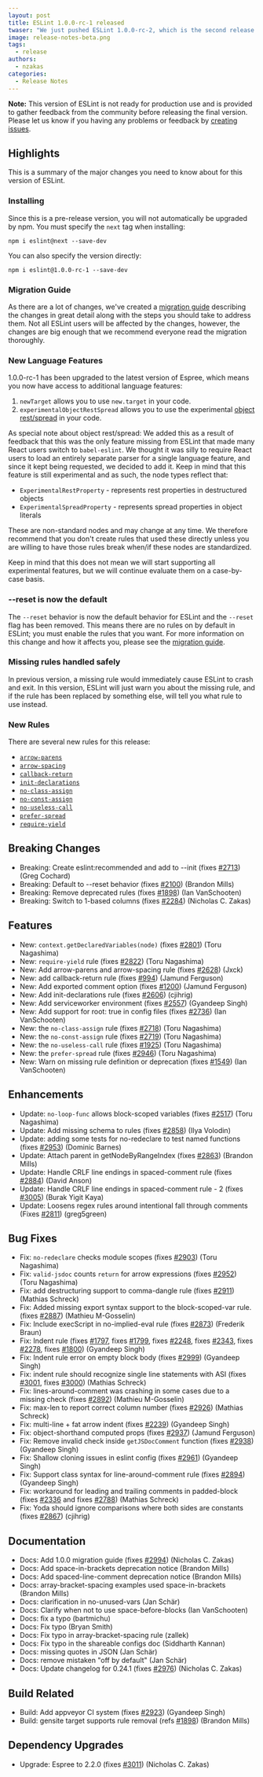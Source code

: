 ```yaml
---
layout: post
title: ESLint 1.0.0-rc-1 released
twaser: "We just pushed ESLint 1.0.0-rc-2, which is the second release candidate for 1.0.0. As such, we have duplicated some of the content from the 1.0.0-rc-1 announcement to make it easier to understand the differences between 0.24.1 and this version."
image: release-notes-beta.png
tags:
  - release
authors:
  - nzakas
categories:
  - Release Notes
---
```


**Note:** This version of ESLint is not ready for production use and is provided to gather feedback from the community before releasing the final version. Please let us know if you having any problems or feedback by [creating issues](https://github.com/eslint/eslint/issues/new?body=I%27m%20using%20ESLint%20v1.0.0-rc-1%20and%20I%20(have%20some%20feedback%7Cfound%20a%20bug).%20I%20used%20this%20code%0A%0A(include%20full%20code)%0A%0Aand%20this%20configuration%0A%0A(include%20full%20configuration)%0A%0AAnd%20got%20this%20output%3A%0A%0A(include%20full%20ESLint%20output)%0A%0AI%20expected%20this%20instead%3A%0A%0A(describe%20what%20you%20thought%20should%20happen%20or%20what%20you%27d%20like%20to%20happen)).

## Highlights

This is a summary of the major changes you need to know about for this version of ESLint.

### Installing

Since this is a pre-release version, you will not automatically be upgraded by npm. You must specify the `next` tag when installing:

```
npm i eslint@next --save-dev
```

You can also specify the version directly:

```
npm i eslint@1.0.0-rc-1 --save-dev
```

### Migration Guide

As there are a lot of changes, we've created a [migration guide](/docs/1.0.0/user-guide/migrating-to-1.0.0) describing the changes in great detail along with the steps you should take to address them. Not all ESLint users will be affected by the changes, however, the changes are big enough that we recommend everyone read the migration thoroughly.

### New Language Features

1.0.0-rc-1 has been upgraded to the latest version of Espree, which means you now have access to additional language features:

1. `newTarget` allows you to use `new.target` in your code.
1. `experimentalObjectRestSpread` allows you to use the experimental [object rest/spread](https://github.com/sebmarkbage/ecmascript-rest-spread) in your code.

As special note about object rest/spread: We added this as a result of feedback that this was the only feature missing from ESLint that made many React users switch to `babel-eslint`. We thought it was silly to require React users to load an entirely separate parser for a single language feature, and since it kept being requested, we decided to add it. Keep in mind that this feature is still experimental and as such, the node types reflect that:

* `ExperimentalRestProperty` - represents rest properties in destructured objects
* `ExperimentalSpreadProperty` - represents spread properties in object literals

These are non-standard nodes and may change at any time. We therefore recommend that you don't create rules that used these directly unless you are willing to have those rules break when/if these nodes are standardized.

Keep in mind that this does not mean we will start supporting all experimental features, but we will continue evaluate them on a case-by-case basis.

### --reset is now the default

The `--reset` behavior is now the default behavior for ESLint and the `--reset` flag has been removed. This means there are no rules on by default in ESLint; you must enable the rules that you want. For more information on this change and how it affects you, please see the [migration guide](/docs/1.0.0/user-guide/migrating-to-1.0.0).

### Missing rules handled safely

In previous version, a missing rule would immediately cause ESLint to crash and exit. In this version, ESLint will just warn you about the missing rule, and if the rule has been replaced by something else, will tell you what rule to use instead.

### New Rules

There are several new rules for this release:

* [`arrow-parens`](https://eslint.org/docs/1.0.0/rules/arrow-parens)
* [`arrow-spacing`](https://eslint.org/docs/1.0.0/rules/arrow-spacing)
* [`callback-return`](https://eslint.org/docs/1.0.0/rules/callback-return)
* [`init-declarations`](https://eslint.org/docs/1.0.0/rules/init-declarations)
* [`no-class-assign`](https://eslint.org/docs/1.0.0/rules/no-class-assign)
* [`no-const-assign`](https://eslint.org/docs/1.0.0/rules/no-const-assign)
* [`no-useless-call`](https://eslint.org/docs/1.0.0/rules/no-useless-call)
* [`prefer-spread`](https://eslint.org/docs/1.0.0/rules/prefer-spread)
* [`require-yield`](https://eslint.org/docs/1.0.0/rules/require-yield)

## Breaking Changes

* Breaking: Create eslint:recommended and add to --init (fixes [#2713](https://github.com/eslint/eslint/issues/2713)) (Greg Cochard)
* Breaking: Default to --reset behavior (fixes [#2100](https://github.com/eslint/eslint/issues/2100)) (Brandon Mills)
* Breaking: Remove deprecated rules (fixes [#1898](https://github.com/eslint/eslint/issues/1898)) (Ian VanSchooten)
* Breaking: Switch to 1-based columns (fixes [#2284](https://github.com/eslint/eslint/issues/2284)) (Nicholas C. Zakas)

## Features

* New: `context.getDeclaredVariables(node)` (fixes [#2801](https://github.com/eslint/eslint/issues/2801)) (Toru Nagashima)
* New: `require-yield` rule (fixes [#2822](https://github.com/eslint/eslint/issues/2822)) (Toru Nagashima)
* New: Add arrow-parens and arrow-spacing rule (fixes [#2628](https://github.com/eslint/eslint/issues/2628)) (Jxck)
* New: add callback-return rule (fixes [#994](https://github.com/eslint/eslint/issues/994)) (Jamund Ferguson)
* New: Add exported comment option (fixes [#1200](https://github.com/eslint/eslint/issues/1200)) (Jamund Ferguson)
* New: Add init-declarations rule (fixes [#2606](https://github.com/eslint/eslint/issues/2606)) (cjihrig)
* New: Add serviceworker environment (fixes [#2557](https://github.com/eslint/eslint/issues/2557)) (Gyandeep Singh)
* New: Add support for root: true in config files (fixes [#2736](https://github.com/eslint/eslint/issues/2736)) (Ian VanSchooten)
* New: the `no-class-assign` rule (fixes [#2718](https://github.com/eslint/eslint/issues/2718)) (Toru Nagashima)
* New: the `no-const-assign` rule (fixes [#2719](https://github.com/eslint/eslint/issues/2719)) (Toru Nagashima)
* New: the `no-useless-call` rule (fixes [#1925](https://github.com/eslint/eslint/issues/1925)) (Toru Nagashima)
* New: the `prefer-spread` rule (fixes [#2946](https://github.com/eslint/eslint/issues/2946)) (Toru Nagashima)
* New: Warn on missing rule definition or deprecation (fixes [#1549](https://github.com/eslint/eslint/issues/1549)) (Ian VanSchooten)

## Enhancements

* Update: `no-loop-func` allows block-scoped variables (fixes [#2517](https://github.com/eslint/eslint/issues/2517)) (Toru Nagashima)
* Update: Add missing schema to rules (fixes [#2858](https://github.com/eslint/eslint/issues/2858)) (Ilya Volodin)
* Update: adding some tests for no-redeclare to test named functions (fixes [#2953](https://github.com/eslint/eslint/issues/2953)) (Dominic Barnes)
* Update: Attach parent in getNodeByRangeIndex (fixes [#2863](https://github.com/eslint/eslint/issues/2863)) (Brandon Mills)
* Update: Handle CRLF line endings in spaced-comment rule (fixes [#2884](https://github.com/eslint/eslint/issues/2884)) (David Anson)
* Update: Handle CRLF line endings in spaced-comment rule - 2 (fixes [#3005](https://github.com/eslint/eslint/issues/3005)) (Burak Yigit Kaya)
* Update: Loosens regex rules around intentional fall through comments (Fixes [#2811](https://github.com/eslint/eslint/issues/2811)) (greg5green)

## Bug Fixes

* Fix: `no-redeclare` checks module scopes (fixes [#2903](https://github.com/eslint/eslint/issues/2903)) (Toru Nagashima)
* Fix: `valid-jsdoc` counts `return` for arrow expressions (fixes [#2952](https://github.com/eslint/eslint/issues/2952)) (Toru Nagashima)
* Fix: add destructuring support to comma-dangle rule (fixes [#2911](https://github.com/eslint/eslint/issues/2911)) (Mathias Schreck)
* Fix: Added missing export syntax support to the block-scoped-var rule. (fixes [#2887](https://github.com/eslint/eslint/issues/2887)) (Mathieu M-Gosselin)
* Fix: Include execScript in no-implied-eval rule (fixes [#2873](https://github.com/eslint/eslint/issues/2873)) (Frederik Braun)
* Fix: Indent rule (fixes [#1797](https://github.com/eslint/eslint/issues/1797), fixes [#1799](https://github.com/eslint/eslint/issues/1799), fixes [#2248](https://github.com/eslint/eslint/issues/2248), fixes [#2343](https://github.com/eslint/eslint/issues/2343), fixes [#2278](https://github.com/eslint/eslint/issues/2278), fixes [#1800](https://github.com/eslint/eslint/issues/1800)) (Gyandeep Singh)
* Fix: Indent rule error on empty block body (fixes [#2999](https://github.com/eslint/eslint/issues/2999)) (Gyandeep Singh)
* Fix: indent rule should recognize single line statements with ASI (fixes [#3001](https://github.com/eslint/eslint/issues/3001), fixes [#3000](https://github.com/eslint/eslint/issues/3000)) (Mathias Schreck)
* Fix: lines-around-comment was crashing in some cases due to a missing check (fixes [#2892](https://github.com/eslint/eslint/issues/2892)) (Mathieu M-Gosselin)
* Fix: max-len to report correct column number (fixes [#2926](https://github.com/eslint/eslint/issues/2926)) (Mathias Schreck)
* Fix: multi-line + fat arrow indent (fixes [#2239](https://github.com/eslint/eslint/issues/2239)) (Gyandeep Singh)
* Fix: object-shorthand computed props (fixes [#2937](https://github.com/eslint/eslint/issues/2937)) (Jamund Ferguson)
* Fix: Remove invalid check inside `getJSDocComment` function (fixes [#2938](https://github.com/eslint/eslint/issues/2938)) (Gyandeep Singh)
* Fix: Shallow cloning issues in eslint config (fixes [#2961](https://github.com/eslint/eslint/issues/2961)) (Gyandeep Singh)
* Fix: Support class syntax for line-around-comment rule (fixes [#2894](https://github.com/eslint/eslint/issues/2894)) (Gyandeep Singh)
* Fix: workaround for leading and trailing comments in padded-block (fixes [#2336](https://github.com/eslint/eslint/issues/2336) and fixes [#2788](https://github.com/eslint/eslint/issues/2788)) (Mathias Schreck)
* Fix: Yoda should ignore comparisons where both sides are constants (fixes [#2867](https://github.com/eslint/eslint/issues/2867)) (cjihrig)

## Documentation

* Docs: Add 1.0.0 migration guide (fixes [#2994](https://github.com/eslint/eslint/issues/2994)) (Nicholas C. Zakas)
* Docs: Add space-in-brackets deprecation notice (Brandon Mills)
* Docs: Add spaced-line-comment deprecation notice (Brandon Mills)
* Docs: array-bracket-spacing examples used space-in-brackets (Brandon Mills)
* Docs: clarification in no-unused-vars (Jan Schär)
* Docs: Clarify when not to use space-before-blocks (Ian VanSchooten)
* Docs: fix a typo (bartmichu)
* Docs: Fix typo (Bryan Smith)
* Docs: Fix typo in array-bracket-spacing rule (zallek)
* Docs: Fix typo in the shareable configs doc (Siddharth Kannan)
* Docs: missing quotes in JSON (Jan Schär)
* Docs: remove mistaken "off by default" (Jan Schär)
* Docs: Update changelog for 0.24.1 (fixes [#2976](https://github.com/eslint/eslint/issues/2976)) (Nicholas C. Zakas)

## Build Related

* Build: Add appveyor CI system (fixes [#2923](https://github.com/eslint/eslint/issues/2923)) (Gyandeep Singh)
* Build: gensite target supports rule removal (refs [#1898](https://github.com/eslint/eslint/issues/1898)) (Brandon Mills)

## Dependency Upgrades

* Upgrade: Espree to 2.2.0 (fixes [#3011](https://github.com/eslint/eslint/issues/3011)) (Nicholas C. Zakas)
